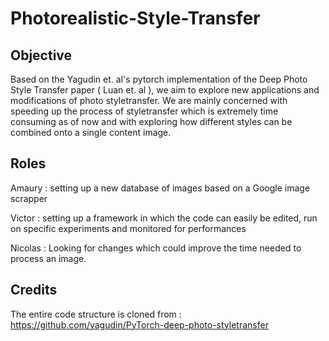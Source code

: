 # Photorealistic-Style-Transfer

## Objective
Based on the Yagudin et. al's pytorch implementation of the Deep Photo Style Transfer paper ( Luan et. al ), we aim to explore new applications and modifications of photo styletransfer. We are mainly concerned with speeding up the process of styletransfer which is extremely time consuming as of now and with exploring how different styles can be combined onto a single content image.

## Roles
Amaury : setting up a new database of images based on a Google image scrapper

Victor : setting up a framework in which the code can easily be edited, run on specific experiments and monitored for performances

Nicolas : Looking for changes which could improve the time needed to process an image. 


## Credits
The entire code structure is cloned from : https://github.com/yagudin/PyTorch-deep-photo-styletransfer
